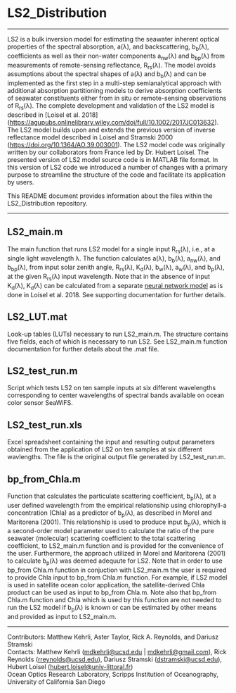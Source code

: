 # LS2_Distribution
---

LS2 is a bulk inversion model for estimating the seawater inherent optical properties of the spectral absorption, a(λ), and backscattering, b<sub>b</sub>(λ), coefficients as well as their non-water components a<sub>nw</sub>(λ) and b<sub>bp</sub>(λ) from measurements of remote-sensing reflectance, R<sub>rs</sub>(λ). The model avoids assumptions about the spectral shapes of a(λ) and b<sub>b</sub>(λ) and can be implemented as the first step in a multi-step semianalytical approach with additional absorption partitioning models to derive absorption coefficients of seawater constituents either from in situ or remote-sensing observations of R<sub>rs</sub>(λ). The complete development and validation of the LS2 model is described in [Loisel et al. 2018] (https://agupubs.onlinelibrary.wiley.com/doi/full/10.1002/2017JC013632). The LS2 model builds upon and extends the previous version of inverse reflectance model described in Loisel and Stramski 2000 (https://doi.org/10.1364/AO.39.003001). The LS2 model code was originally written by our collaborators from France led by Dr. Hubert Loisel. The presented version of LS2 model source code is in MATLAB file format. In this version of LS2 code we introduced a number of changes with a primary purpose to streamline the structure of the code and facilitate its application by users.

This README document provides information about the files within the LS2_Distribution repository.

---

## LS2_main.m
The main function that runs LS2 model for a single input R<sub>rs</sub>(λ), i.e., at a single light wavelength λ. The function calculates a(λ), b<sub>b</sub>(λ), a<sub>nw</sub>(λ), and b<sub>bp</sub>(λ), from input solar zenith angle, R<sub>rs</sub>(λ),  K<sub>d</sub>(λ),  b<sub>w</sub>(λ), a<sub>w</sub>(λ), and b<sub>p</sub>(λ), at the given R<sub>rs</sub>(λ) input wavelength. Note that in the absence of input K<sub>d</sub>(λ), K<sub>d</sub>(λ) can be calculated from a separate [neural network model](https://github.com/SIO-Ocean-Optics-Research-Laboratory/Kd_NN_Distribution) as is done in Loisel et al. 2018. See supporting documentation for further details.

## LS2_LUT.mat
Look-up tables (LUTs) necessary to run LS2_main.m. The structure contains five fields, each of which is necessary to run LS2. See LS2_main.m function documentation for further details about the .mat file.

## LS2_test_run.m
Script which tests LS2 on ten sample inputs at six different wavelengths corresponding to center wavelengths of spectral bands available on ocean color sensor SeaWiFS. 

## LS2_test_run.xls
Excel spreadsheet containing the input and resulting output parameters obtained from the application of LS2 on ten samples at six different wavlengths. The file is the original output file generated by LS2_test_run.m.

## bp_from_Chla.m
Function that calculates the particulate scattering coefficient, b<sub>p</sub>(λ), at a user defined wavelength from the empirical relationship using chlorophyll-a concentration (Chla) as a predictor of b<sub>p</sub>(λ), as described in Morel and Maritorena (2001). This relationship is used to produce input b<sub>p</sub>(λ), which is a second-order model parameter used to calculate the ratio of the pure seawater (molecular) scattering coefficient to the total scattering coefficient, to LS2_main.m function and is provided for the convenience of the user. Furthermore, the approach utilized in Morel and Maritorena (2001) to calculate b<sub>p</sub>(λ) was deemed adequute for LS2. Note that in order to use bp_from Chla.m function in conjuction with LS2_main.m the user is required to provide Chla input to bp_from Chla.m function. For example, if LS2 model is used in satellite ocean color application, the satellite-derived Chla product can be used as input to bp_from Chla.m. Note also that bp_from Chla.m function and Chla which is used by this function are not needed to run the LS2 model if b<sub>p</sub>(λ) is known or can be estimated by other means and provided as input to LS2_main.m.

---
Contributors: Matthew Kehrli, Aster Taylor, Rick A. Reynolds, and Dariusz Stramski\
Contacts: Matthew Kehrli (mdkehrli@ucsd.edu | mdkehrli@gmail.com), Rick Reynolds (rreynolds@ucsd.edu), Dariusz Stramski (dstramski@ucsd.edu), Hubert Loisel (hubert.loisel@univ-littoral.fr)\
Ocean Optics Research Laboratory, Scripps Institution of Oceanography, University of California San Diego
